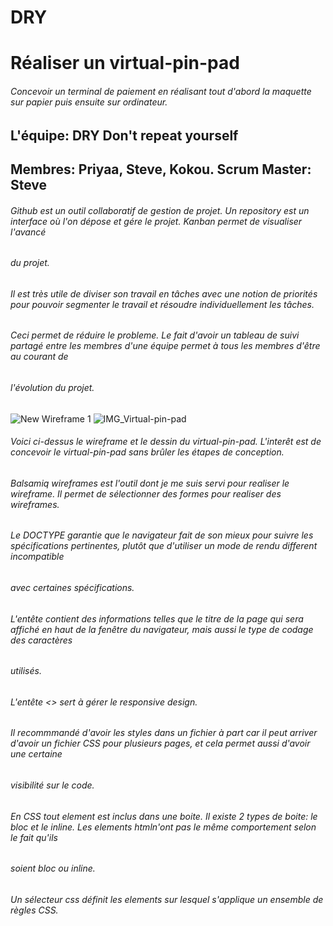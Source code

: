 # DRY
# Réaliser un virtual-pin-pad
###### Concevoir un terminal de paiement en réalisant tout d'abord la maquette sur papier puis ensuite sur ordinateur.
## L'équipe: DRY Don't repeat yourself
## Membres: Priyaa, Steve, Kokou. Scrum Master: Steve
###### Github est un outil collaboratif de gestion de projet. Un repository est un interface où l'on dépose et gére le projet. Kanban permet de visualiser l'avancé
###### du projet.
###### Il est très utile de diviser son travail en tâches avec une notion de priorités pour pouvoir segmenter le travail et résoudre individuellement les tâches.
###### Ceci permet de réduire le probleme. Le fait d'avoir un tableau de suivi partagé entre les membres d'une équipe permet à tous les membres d'être au courant de 
###### l'évolution du projet.
![New Wireframe 1](https://user-images.githubusercontent.com/86836005/142002767-c93f72b5-1ce7-4508-899e-f2dd645f1a57.png)
![IMG_Virtual-pin-pad](https://user-images.githubusercontent.com/86836005/142003725-8ce97218-df2f-4cbc-be5b-1561dd306298.jpg)
###### Voici ci-dessus le wireframe et le dessin du virtual-pin-pad. L'interêt est de concevoir le virtual-pin-pad sans brûler les étapes de conception.
###### Balsamiq wireframes est l'outil dont je me suis servi pour realiser le wireframe. Il permet de sélectionner des formes pour realiser des wireframes.
###### Le DOCTYPE garantie que le navigateur fait de son mieux pour suivre les spécifications pertinentes, plutôt que d'utiliser un mode de rendu different incompatible
###### avec certaines spécifications.
###### L'entête contient des informations telles que le titre de la page qui sera affiché en haut de la fenêtre du navigateur, mais aussi le type de codage des caractères
###### utilisés.
###### L'entête <<meta viewport>> sert à gérer le responsive design.
###### Il recommmandé d'avoir les styles dans un fichier à part car il peut arriver d'avoir un fichier CSS pour plusieurs pages, et cela permet aussi d'avoir une certaine
###### visibilité sur le code.
###### En CSS tout element est inclus dans une boite. Il existe 2 types de boite: le bloc et le inline. Les elements htmln'ont pas le même comportement selon le fait qu'ils
###### soient bloc ou inline.
###### Un sélecteur css définit les elements sur lesquel s'applique un ensemble de règles CSS.
